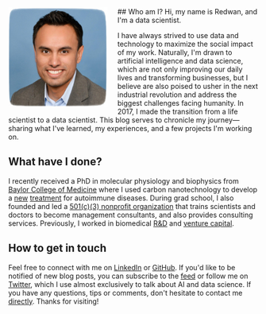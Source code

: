 <img src="/images/profile.jpg" align="left" height="200" style="padding-right:20px; padding-bottom:5px">
## Who am I?
Hi, my name is Redwan, and I'm a data scientist.

I have always strived to use data and technology to maximize the social impact of my work. Naturally, I'm drawn to artificial intelligence and data science, which are not only improving our daily lives and transforming businesses, but I believe are also poised to usher in the next industrial revolution and address the biggest challenges facing humanity. In 2017, I made the transition from a life scientist to a data scientist. This blog serves to chronicle my journey&mdash;sharing what I've learned, my experiences, and a few projects I'm working on.

## What have I done?
I recently received a PhD in molecular physiology and biophysics from [Baylor College of Medicine](https://www.bcm.edu/research/labs/christine-beeton) where I used carbon nanotechnology to develop a [new](https://www.bcm.edu/news/molecular-physiology-and-biophysics/nanoparticle-therapy-for-autoimmune-disease) [treatment](http://www.nature.com/articles/srep33808) for autoimmune diseases. During grad school, I also founded and led a [501(c)(3) nonprofit organization](http://medcenterconsulting.com) that trains scientists and doctors to become management consultants, and also provides consulting services. Previously, I worked in biomedical [R&D](https://www.canon-biomedical.com) and [venture capital](http://fannininnovation.com).

## How to get in touch
Feel free to connect with me on [LinkedIn](https://www.linkedin.com/in/redwanhuq) or [GitHub](https://github.com/redwanhuq). If you'd like to be notified of new blog posts, you can subscribe to the [feed](http://inmachineswetrust.com/rss.xml) or follow me on [Twitter](https://twitter.com/redwanhuq), which I use almost exclusively to talk about AI and data science. If you have any questions, tips or comments, don't hesitate to contact me [directly](mailto:redwanhuq@gmail.com). Thanks for visiting!